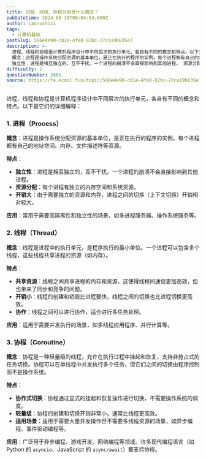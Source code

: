 ```yaml
---
title: 进程、线程、协程分别是什么概念？
pubDatetime: 2024-08-15T00:04:53.000Z
author: caorushizi
tags:
  - 计算机基础
postSlug: 566e4e90-c81e-4fe0-82bc-27ca19b835e7
description: >-
  进程、线程和协程是计算机程序设计中不同层次的执行单元，各自有不同的概念和特点。以下是它们的详细解释： 1. 进程（Process）
  概念：进程是操作系统分配资源的基本单位，是正在执行的程序的实例。每个进程都有自己的地址空间、内存、文件描述符等资源。 特点：
  独立性：进程是相互独立的，互不干扰。一个进程的崩溃不会直接影响到其他进程。 资源分配：每个进程有独立的内存空间和系统资源。 开销大：由于需要独
difficulty: 1
questionNumber: 2661
source: https://fe.ecool.fun/topic/566e4e90-c81e-4fe0-82bc-27ca19b835e7
---
```


进程、线程和协程是计算机程序设计中不同层次的执行单元，各自有不同的概念和特点。以下是它们的详细解释：

### **1. 进程（Process）**

**概念**：进程是操作系统分配资源的基本单位，是正在执行的程序的实例。每个进程都有自己的地址空间、内存、文件描述符等资源。

**特点**：

- **独立性**：进程是相互独立的，互不干扰。一个进程的崩溃不会直接影响到其他进程。
- **资源分配**：每个进程有独立的内存空间和系统资源。
- **开销大**：由于需要独立的资源和内存，进程之间的切换（上下文切换）开销相对较大。

**应用**：常用于需要高隔离性和独立性的场景，如多进程服务器、操作系统服务等。

### **2. 线程（Thread）**

**概念**：线程是进程中的执行单元，是程序执行的最小单位。一个进程可以包含多个线程，这些线程共享进程的资源（如内存）。

**特点**：

- **共享资源**：线程之间共享进程的内存和资源，这使得线程间通信更加高效，但也带来了同步和竞争的问题。
- **开销小**：线程的创建和销毁比进程要快，线程之间的切换也比进程切换更高效。
- **协作**：线程之间可以进行协作，适合进行多任务处理。

**应用**：适用于需要并发执行的场景，如多线程应用程序、并行计算等。

### **3. 协程（Coroutine）**

**概念**：协程是一种轻量级的线程，允许在执行过程中挂起和恢复，支持非抢占式的任务切换。协程可以在单线程中并发执行多个任务，但它们之间的切换由程序控制而不是操作系统。

**特点**：

- **协作式切换**：协程通过显式的挂起和恢复操作进行切换，不需要操作系统的调度。
- **轻量级**：协程的创建和切换开销非常小，通常比线程更高效。
- **适用场景**：适用于需要大量并发操作但不需要多线程资源的场景，如异步编程、事件驱动编程等。

**应用**：广泛用于异步编程、游戏开发、网络编程等领域。许多现代编程语言（如 Python 的 `asyncio`、JavaScript 的 `async/await`）都支持协程。
